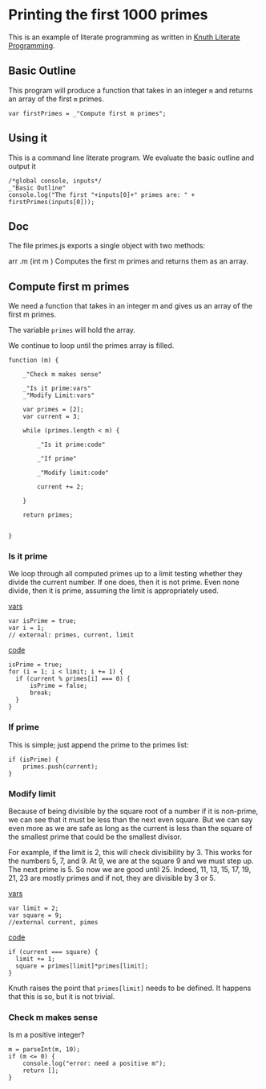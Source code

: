 # Printing the first 1000 primes

This is an example of literate programming as written in [Knuth Literate Programming](http://www.literateprogramming.com/knuthweb.pdf).

## Basic Outline

This program will produce a function that takes in an integer `m` and returns an array of the first `m` primes. 


    var firstPrimes = _"Compute first m primes";


##  Using it 

This is a command line literate program. We evaluate the basic outline and output it

[](# "|eval")

    /*global console, inputs*/
    _"Basic Outline"
    console.log("The first "+inputs[0]+" primes are: " + firstPrimes(inputs[0]));


## Doc

The file primes.js exports a single object with two methods:

arr .m (int m )  Computes the first m primes and returns them as an array.

  
## Compute first m primes

We need a function that takes in an integer m and gives us an array of the first m primes. 

The variable `primes` will hold the array. 

We continue to loop until the primes array is filled. 

    function (m) {

        _"Check m makes sense"

        _"Is it prime:vars"
        _"Modify Limit:vars"

        var primes = [2];
        var current = 3;

        while (primes.length < m) {

            _"Is it prime:code"

            _"If prime"

            _"Modify limit:code"

            current += 2;

        }

        return primes;


    }

### Is it prime

We loop through all computed primes up to a limit testing whether they divide the current number. If one does, then it is not prime. Even none divide, then it is prime, assuming the limit is appropriately used. 

[vars](#)
    
    var isPrime = true;
    var i = 1;
    // external: primes, current, limit


[code](#)

    isPrime = true;
    for (i = 1; i < limit; i += 1) {
      if (current % primes[i] === 0) {
          isPrime = false;
          break;
      }
    }


### If prime

This is simple; just append the prime to the primes list:

    if (isPrime) {
        primes.push(current);
    }


### Modify limit

Because of being divisible by the square root of a number if it is non-prime, we can see that it must be less than the next even square. But we can say even more as we are safe as long as the current is less than the square of the smallest prime that could be the smallest divisor. 

For example, if the limit is 2, this will check divisibility by 3. This works for the numbers 5, 7, and 9. At 9, we are at the square 9 and we must step up. The next prime is 5. So now we are good until 25. Indeed, 11, 13, 15, 17, 19, 21, 23 are mostly primes and if not, they are divisible by 3 or 5. 


[vars](#)

    var limit = 2;
    var square = 9;
    //external current, pimes

[code](#)

    if (current === square) {
      limit += 1; 
      square = primes[limit]*primes[limit];
    }

Knuth raises the point that `primes[limit]` needs to be defined. It happens that this is so, but it is not trivial. 

### Check m makes sense

Is m a positive integer?

    m = parseInt(m, 10);
    if (m <= 0) {
        console.log("error: need a positive m");
        return [];
    }

